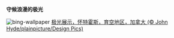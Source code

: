 
**守候浪漫的极光**

![bing-wallpaper](https://www.bing.com/th?id=OHR.WhitehorseAurora_ZH-CN0978404088_1920x1080.jpg)
[极光展示，怀特霍斯，育空地区，加拿大 (© John Hyde/plainpicture/Design Pics)](https://www.bing.com/search?q=%E6%80%80%E7%89%B9%E9%9C%8D%E6%96%AF%E5%8C%97%E6%9E%81%E5%85%89&amp;form=hpcapt&amp;mkt=zh-cn)
  